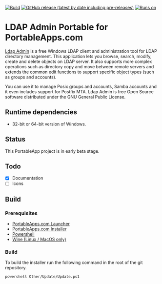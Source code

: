 [![Build](https://github.com/uroesch/LdapAdminPortable/workflows/build-package/badge.svg)](https://github.com/uroesch/LdapAdminPortable/actions?query=workflow%3Abuild-package)
[![GitHub release (latest by date including pre-releases)](https://img.shields.io/github/v/release/uroesch/LdapAdminPortable?include_prereleases)](https://github.com/uroesch/LdapAdminPortable/releases)
[![Runs on](https://img.shields.io/badge/runs%20on-Win64%20%26%20Win32-blue)](#runtime-dependencies)

# LDAP Admin Portable for PortableApps.com

<!-- img src="App/AppInfo/appicon_128.png" align=left -->

[Ldap Admin](http://www.ldapadmin.org/) is a free Windows LDAP client and 
administration tool for LDAP directory management. This application lets 
you browse, search, modify, create and delete objects on LDAP server. It 
also supports more complex operations such as directory copy and move between 
remote servers and extends the common edit functions to support specific 
object types (such as groups and accounts).

You can use it to manage Posix groups and accounts, Samba accounts and it 
even includes support for Postfix MTA. Ldap Admin is free Open Source 
software distributed under the GNU General Public License. 

## Runtime dependencies
* 32-bit or 64-bit version of Windows.

## Status 
This PortableApp project is in early beta stage. 

## Todo
- [x] Documentation
- [ ] Icons

## Build

### Prerequisites

* [PortableApps.com Launcher](https://portableapps.com/apps/development/portableapps.com_launcher)
* [PortableApps.com Installer](https://portableapps.com/apps/development/portableapps.com_installer)
* [Powershell](https://docs.microsoft.com/en-us/powershell/scripting/install/installing-powershell-core-on-linux?view=powershell-7)
* [Wine (Linux / MacOS only)](https://www.winehq.org/)

### Build

To build the installer run the following command in the root of the git repository.

```
powershell Other/Update/Update.ps1
```
